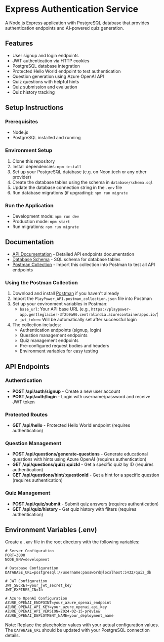 # Express Authentication Service

A Node.js Express application with PostgreSQL database that provides authentication endpoints and AI-powered quiz generation.

## Features

- User signup and login endpoints
- JWT authentication via HTTP cookies
- PostgreSQL database integration
- Protected Hello World endpoint to test authentication
- Question generation using Azure OpenAI API
- Quiz questions with helpful hints
- Quiz submission and evaluation
- Quiz history tracking

## Setup Instructions

### Prerequisites

- Node.js
- PostgreSQL installed and running

### Environment Setup

1. Clone this repository
2. Install dependencies: `npm install`
3. Set up your PostgreSQL database (e.g. on Neon.tech or any other provider)
4. Create the database tables using the schema in `database/schema.sql`
5. Update the database connection string in the `.env` file
6. Run database migrations (if upgrading): `npm run migrate`

### Run the Application

- Development mode: `npm run dev`
- Production mode: `npm start`
- Run migrations: `npm run migrate`

## Documentation

- [API Documentation](docs/API_DOCS.md) - Detailed API endpoints documentation
- [Database Schema](database/schema.sql) - SQL schema for database tables
- [Postman Collection](docs/PlayPower_API.postman_collection.json) - Import this collection into Postman to test all API endpoints

### Using the Postman Collection

1. Download and install [Postman](https://www.postman.com/downloads/) if you haven't already
2. Import the `PlayPower_API.postman_collection.json` file into Postman
3. Set up your environment variables in Postman:
   - `base_url`: Your API base URL (e.g., `https://playpower-app.gentleglacier-3f2b9a90.centralindia.azurecontainerapps.io/`)
   - `jwt_token`: Will be automatically set after successful login
4. The collection includes:
   - Authentication endpoints (signup, login)
   - Question management endpoints
   - Quiz management endpoints
   - Pre-configured request bodies and headers
   - Environment variables for easy testing

## API Endpoints

### Authentication

- **POST /api/auth/signup** - Create a new user account
- **POST /api/auth/login** - Login with username/password and receive JWT token

### Protected Routes

- **GET /api/hello** - Protected Hello World endpoint (requires authentication)

### Question Management

- **POST /api/questions/generate-questions** - Generate educational questions with hints using Azure OpenAI (requires authentication)
- **GET /api/questions/quiz/:quizId** - Get a specific quiz by ID (requires authentication)
- **GET /api/questions/hint/:questionId** - Get a hint for a specific question (requires authentication)

### Quiz Management

- **POST /api/quiz/submit** - Submit quiz answers (requires authentication)
- **GET /api/quiz/history** - Get quiz history with filters (requires authentication)

## Environment Variables (.env)

Create a `.env` file in the root directory with the following variables:

```env
# Server Configuration
PORT=3000
NODE_ENV=development

# Database Configuration
DATABASE_URL=postgresql://username:password@localhost:5432/quiz_db

# JWT Configuration
JWT_SECRET=your_jwt_secret_key
JWT_EXPIRES_IN=1h

# Azure OpenAI Configuration
AZURE_OPENAI_ENDPOINT=your_azure_openai_endpoint
AZURE_OPENAI_API_KEY=your_azure_openai_api_key
AZURE_OPENAI_API_VERSION=2024-02-15-preview
AZURE_OPENAI_DEPLOYMENT_NAME=your_deployment_name
```

Note: Replace the placeholder values with your actual configuration values. The `DATABASE_URL` should be updated with your PostgreSQL connection details.
